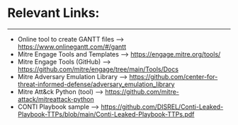 # Relevant Links:
---
- Online tool to create GANTT files --> https://www.onlinegantt.com/#/gantt
- Mitre Engage Tools and Templates --> https://engage.mitre.org/tools/ 
- Mitre Engage Tools (GitHub) --> https://github.com/mitre/engage/tree/main/Tools/Docs
- Mitre Adversary Emulation Library --> https://github.com/center-for-threat-informed-defense/adversary_emulation_library
- Mitre Att&ck Python (tool) --> https://github.com/mitre-attack/mitreattack-python
- CONTI Playbook sample --> https://github.com/DISREL/Conti-Leaked-Playbook-TTPs/blob/main/Conti-Leaked-Playbook-TTPs.pdf
